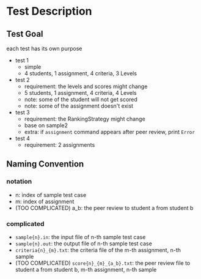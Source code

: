 # Test Description

## Test Goal

each test has its own purpose

- test 1
    - simple
    - 4 students, 1 assignment, 4 criteria, 3 Levels
- test 2
    - requirement: the levels and scores might change
    - 5 students, 1 assignment, 4 criteria, 4 Levels
    - note: some of the student will not get scored
    - note: some of the assignment doesn't exist
- test 3
    - requirement: the RankingStrategy might change
    - base on sample2
    - extra: if `assignment` command appears after peer review, print `Error`
- test 4
    - requirement: 2 assignments

## Naming Convention

### notation

- n: index of sample test case
- m: index of assignment
- (TOO COMPLICATED) a_b: the peer review to student a from student b

### complicated

- `sample{n}.in`: the input file of n-th sample test case
- `sample{n}.out`: the output file of n-th sample test case
- `criteria{n}_{m}.txt`: the criteria file of the m-th assignment, n-th sample
- (TOO COMPLICATED) `score{n}_{m}_{a_b}.txt`: the peer review file to student a from student b, m-th assignment, n-th
  sample  